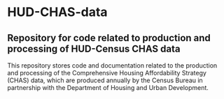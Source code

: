 # HUD-CHAS-data
## Repository for code related to production and processing of HUD-Census CHAS data

This repository stores code and documentation related to the production and processing of the Comprehensive Housing Affordability
Strategy (CHAS) data, which are produced annually by the Census Bureau in partnership with the Department of Housing and Urban
Development.

